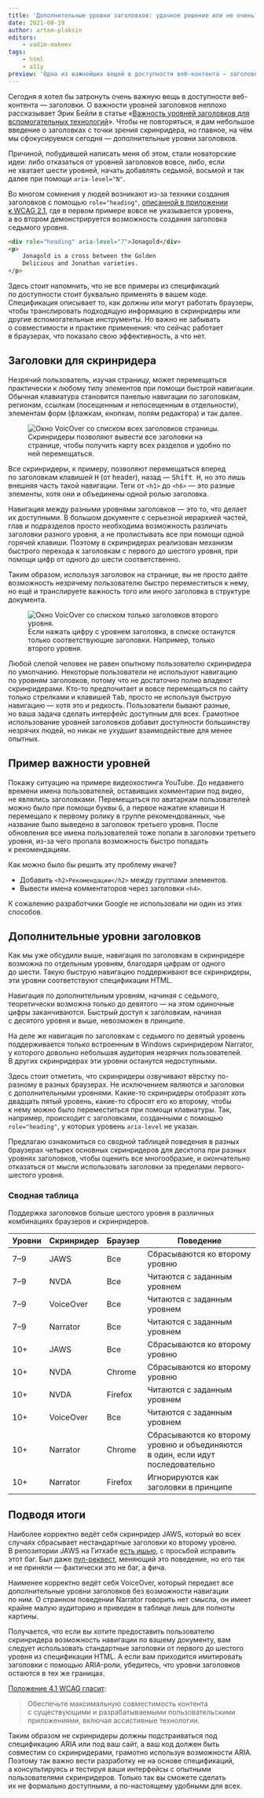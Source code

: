 ```yaml
---
title: 'Дополнительные уровни заголовков: удачное решение или не очень?'
date: 2021-08-19
author: artem-plaksin
editors:
    - vadim-makeev
tags:
    - html
    - a11y
preview: 'Одна из важнейших вещей в доступности веб-контента — заголовки. Но мало кто знает, что ARIA позволяет указывать уровни заголовков больше, чем стандартные 1–6 в HTML. Как это работает и стоит ли так делать. Спойлер — не стоит.'
---
```


Сегодня я хотел бы затронуть очень важную вещь в доступности веб-контента — заголовки. О важности уровней заголовков неплохо рассказывает Эрик Бейли в статье «[Важность уровней заголовков для вспомогательных технологий](https://web-standards.ru/articles/heading-levels/)». Чтобы не повторяться, я дам небольшое введение о заголовках с точки зрения скринридера, но главное, на чём мы сфокусируемся сегодня — дополнительные уровни заголовков.

Причиной, побудившей написать меня об этом, стали новаторские идеи: либо отказаться от уровней заголовков вовсе, либо, если не хватает шести уровней, начать добавлять седьмой, восьмой и так далее при помощи `aria-level="N"`.

Во многом сомнения у людей возникают из-за техники создания заголовков с помощью `role="heading"`, [описанной в приложении к WCAG 2.1](https://www.w3.org/WAI/WCAG21/Techniques/aria/ARIA12.html), где в первом примере вовсе не указывается уровень, а во втором демонстрируется возможность создания заголовка седьмого уровня.

```html
<div role="heading" aria-level="7">Jonagold</div>
<p>
    Jonagold is a cross between the Golden
    Delicious and Jonathan varieties.
</p>
```

Здесь стоит напомнить, что не все примеры из спецификаций по доступности стоит буквально применять в вашем коде. Спецификация описывает то, как должны или могут работать браузеры, чтобы транслировать подходящую информацию в скринридеры или другие вспомогательные инструменты. Но важно не забывать о совместимости и практике применения: что сейчас работает в браузерах, что показало свою эффективность, а что нет.

## Заголовки для скринридера

Незрячий пользователь, изучая страницу, может перемещаться практически к любому типу элементов при помощи быстрой навигации. Обычная клавиатура становится панелью навигации по заголовкам, регионам, ссылкам (посещенным и непосещенным в отдельности), элементам форм (флажкам, кнопкам, полям редактора) и так далее.

<figure>
    <img src="images/all-headings.png" alt="Окно VoicOver со списком всех заголовков страницы.">
    <figcaption>
        Скринридеры позволяют вывести все заголовки на странице, чтобы получить карту всех разделов и удобно по ней перемещаться.
    </figcaption>
</figure>

Все скринридеры, к примеру, позволяют перемещаться вперед по заголовкам клавишей <kbd>H</kbd> (от header), назад — <kbd>Shift H</kbd>, но это лишь внешняя часть такой навигации. Теги от `<h1>` до `<h6>` — это разные элементы, хотя они и объединены одной ролью заголовка.

Навигация между разными уровнями заголовков — это то, что делает их доступными. В большом документе с серьезной иерархией частей, глав и подразделов просто необходима возможность различать заголовки разного уровня, а не пролистывать все при помощи одной горячей клавиши. Поэтому в скринридерах реализован механизм быстрого перехода к заголовкам с первого до шестого уровня, при помощи цифр от одного до шести соответственно.

Таким образом, используя заголовок на странице, вы не просто даёте возможность незрячему пользователю быстро переместиться к нему, но ещё и транслируете важность того или иного заголовка в структуре документа.

<figure>
    <img src="images/level-two.png" alt="Окно VoicOver со списком только заголовков второго уровня.">
    <figcaption>
        Если нажать цифру с уровнем заголовка, в списке останутся только соответствующие заголовки. Например, только второго уровня.
    </figcaption>
</figure>

Любой слепой человек не равен опытному пользователю скринридера по умолчанию. Некоторые пользователи не используют навигацию по уровням заголовков, потому что не достаточно полно владеют скринридерами. Кто-то предпочитает и вовсе перемещаться по сайту только стрелками и клавишей <kbd>Tab</kbd>, просто не используя быструю навигацию — хотя это и редкость. Пользователи бывают разные, но ваша задача сделать интерфейс доступным для всех. Грамотное использование уровней заголовков добавит доступности большинству незрячих людей, но никак не ухудшит взаимодействие для менее опытных.

## Пример важности уровней

Покажу ситуацию на примере видеохостинга YouTube. До недавнего времени имена пользователей, оставивших комментарии под видео, не являлись заголовками. Перемещаться по аватаркам пользователей можно было при помощи буквы <kbd>G</kbd>, а первое нажатие клавиши <kbd>H</kbd> перемещало к первому ролику в группе рекомендованных, чье название было выведено в заголовок третьего уровня. После обновления все имена пользователей тоже попали в заголовки третьего уровня, из-за чего пропала возможность быстро попадать к рекомендациям.

Как можно было бы решить эту проблему иначе?

- Добавить `<h2>Рекомендации</h2>` между группами элементов.
- Вывести имена комментаторов через заголовки `<h4>`.

К сожалению разработчики Google не использовали ни один из этих способов.

## Дополнительные уровни заголовков

Как мы уже обсудили выше, навигация по заголовкам в скринридере возможна по отдельным уровням, благодаря цифрам от одного до шести. Такую быструю навигацию поддерживают все скринридеры, эти уровни соответствуют спецификации HTML.

Навигация по дополнительным уровням, начиная с седьмого, теоретически возможна только до девятого — на этом одиночные цифры заканчиваются. Быстрый доступ к заголовкам, начиная с десятого уровня и выше, невозможен в принципе.

На деле же навигация по заголовкам с седьмого по девятый уровень поддерживается только встроенным в Windows скринридером Narrator, у которого довольно небольшая аудитория незрячих пользователей. В других скринридерах эти уровни останутся недоступными.

Здесь стоит отметить, что скринридеры озвучивают вёрстку по-разному в разных браузерах. Не исключением являются и заголовки с дополнительными уровнями. Какие-то скринридеры отобразят хоть двадцать пятый уровень, какие-то сбросят его ко второму, чтобы к нему можно было переместиться при помощи клавиатуры. Так, например, происходит с заголовками, созданными с помощью `role="heading"`, у которых уровень `aria-level` не указан.

Предлагаю ознакомиться со сводной таблицей поведения в разных браузерах четырех основных скринридеров для десктопа при разных уровнях заголовков, чтобы оценить все многообразие, и окончательно отказаться от мысли использовать заголовки за пределами первого-шестого уровня.

### Сводная таблица

Поддержка заголовков больше шестого уровня в различных комбинациях браузеров и скринридеров.

| Уровни | Скринридер | Браузер | Поведение |
|-------------------|------------|---------|--------------------------------|
| 7–9 | JAWS | Все | Сбрасываются ко второму уровню |
| 7–9 | NVDA | Все | Читаются с заданным уровнем |
| 7–9 | VoiceOver | Все | Читаются с заданным уровнем |
| 7–9 | Narrator | Все | Читаются с заданным уровнем |
| 10+ | JAWS | Все | Сбрасываются ко второму уровню |
| 10+ | NVDA | Chrome | Сбрасываются ко второму уровню |
| 10+ | NVDA | Firefox | Читаются с заданным уровнем |
| 10+ | VoiceOver | Все | Читаются с заданным уровнем |
| 10+ | Narrator | Chrome | Сбрасываются ко второму уровню и объединяются в один, если идут последовательно |
| 10+ | Narrator | Firefox | Игнорируются как заголовки в принципе |

## Подводя итоги

Наиболее корректно ведёт себя скринридер JAWS, который во всех случаях сбрасывает нестандартные заголовки ко второму уровню. В репозитории JAWS на Гитхабе [есть ишью](https://github.com/FreedomScientific/VFO-standards-support/issues/301), с просьбой исправить этот баг. Был даже [пул-реквест](https://github.com/FreedomScientific/VFO-standards-support/pull/504), меняющий это поведение, но его так и не приняли — фактически это не баг, а фича.

Наименее корректно ведёт себя VoiceOver, который передает все дополнительные уровни заголовков без возможности навигации по ним. О странном поведении Narrator говорить нет смысла, он имеет крайне малую аудиторию и приведен в таблице лишь для полноты картины.

Получается, что если вы хотите предоставить пользователю скринридера возможность навигации по вашему документу, вам следует использовать стандартные заголовки от первого до шестого уровня из спецификации HTML. А если вам приходится имитировать заголовки с помощью ARIA-роли, убедитесь, что уровни заголовков остаются в тех же границах.

[Положение 4.1 WCAG гласит](https://www.w3.org/TR/WCAG21/#compatible):

> Обеспечьте максимальную совместимость контента с существующими и разрабатываемыми пользовательскими приложениями, включая ассистивные технологии.

Таким образом не скринридеры должны подстраиваться под спецификацию ARIA или под ваш сайт, а ваш код должен быть совместим со скринридерами, грамотно используя возможности ARIA. Поэтому так важно вести разработку не на основе спецификаций, а консультируясь и тестируя ваши интерфейсы с опытными пользователями скринридеров. Только так вы сможете сделать их не формально доступными, а по-настоящему удобными для всех.
